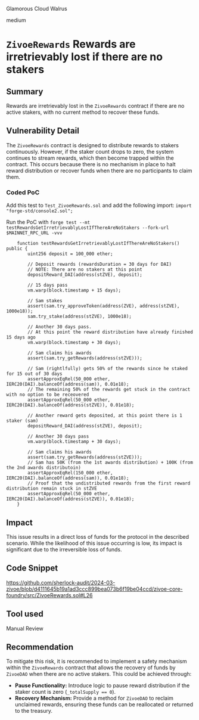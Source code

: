 Glamorous Cloud Walrus

medium

# `ZivoeRewards` Rewards are irretrievably lost if there are no stakers

## Summary

Rewards are irretrievably lost in the `ZivoeRewards` contract if there are no active stakers, with no current method to recover these funds.

## Vulnerability Detail

The `ZivoeRewards` contract is designed to distribute rewards to stakers continuously. However, if the staker count drops to zero, the system continues to stream rewards, which then become trapped within the contract. This occurs because there is no mechanism in place to halt reward distribution or recover funds when there are no participants to claim them.

### Coded PoC

Add this test to `Test_ZivoeRewards.sol` and add the following import: `import "forge-std/console2.sol";`

Run the PoC with `forge test --mt testRewardsGetIrretrievablyLostIfThereAreNoStakers --fork-url $MAINNET_RPC_URL -vvv`

```sol
    function testRewardsGetIrretrievablyLostIfThereAreNoStakers() public {
        uint256 deposit = 100_000 ether;

        // Deposit rewards (rewardsDuration = 30 days for DAI)
        // NOTE: There are no stakers at this point
        depositReward_DAI(address(stZVE), deposit);

        // 15 days pass
        vm.warp(block.timestamp + 15 days);

        // Sam stakes
        assert(sam.try_approveToken(address(ZVE), address(stZVE), 1000e18));
        sam.try_stake(address(stZVE), 1000e18);

        // Another 30 days pass.
        // At this point the reward distribution have already finished 15 days ago
        vm.warp(block.timestamp + 30 days);

        // Sam claims his awards
        assert(sam.try_getRewards(address(stZVE)));

        // Sam (rightlfully) gets 50% of the rewards since he staked for 15 out of 30 days
        assertApproxEqRel(50_000 ether, IERC20(DAI).balanceOf(address(sam)), 0.01e18);
        // The remaining 50% of the rewards get stuck in the contract with no option to be receovered
        assertApproxEqRel(50_000 ether, IERC20(DAI).balanceOf(address(stZVE)), 0.01e18);

        // Another reward gets deposited, at this point there is 1 staker (sam)
        depositReward_DAI(address(stZVE), deposit);

        // Another 30 days pass
        vm.warp(block.timestamp + 30 days);

        // Sam claims his awards
        assert(sam.try_getRewards(address(stZVE)));
        // Sam has 50K (from the 1st awards distribution) + 100K (from the 2nd awards distributoin)
        assertApproxEqRel(150_000 ether, IERC20(DAI).balanceOf(address(sam)), 0.01e18);
        // Proof that the undistributed rewards from the first reward distribution remain stuck in stZVE
        assertApproxEqRel(50_000 ether, IERC20(DAI).balanceOf(address(stZVE)), 0.01e18);
    }
```

## Impact

This issue results in a direct loss of funds for the protocol in the described scenario. While the likelihood of this issue occurring is low, its impact is significant due to the irreversible loss of funds.

## Code Snippet

https://github.com/sherlock-audit/2024-03-zivoe/blob/d4111645b19a1ad3ccc899bea073b6f19be04ccd/zivoe-core-foundry/src/ZivoeRewards.sol#L26

## Tool used

Manual Review

## Recommendation

To mitigate this risk, it is recommended to implement a safety mechanism within the `ZivoeRewards` contract that allows the recovery of funds by `ZivoeDAO` when there are no active stakers. This could be achieved through:

- **Pause Functionality:** Introduce logic to pause reward distribution if the staker count is zero (`_totalSupply == 0`).
- **Recovery Mechanism:** Provide a method for `ZivoeDAO` to reclaim unclaimed rewards, ensuring these funds can be reallocated or returned to the treasury.